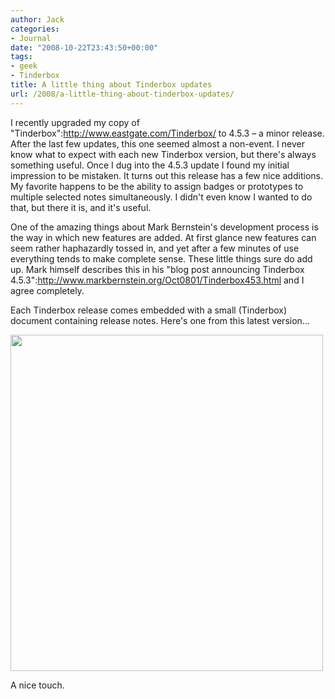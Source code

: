 ```yaml
---
author: Jack
categories:
- Journal
date: "2008-10-22T23:43:50+00:00"
tags:
- geek
- Tinderbox
title: A little thing about Tinderbox updates
url: /2008/a-little-thing-about-tinderbox-updates/
---
```


I recently upgraded my copy of "Tinderbox":http://www.eastgate.com/Tinderbox/ to 4.5.3 &#8211; a minor release. After the last few updates, this one seemed almost a non-event. I never know what to expect with each new Tinderbox version, but there's always something useful. Once I dug into the 4.5.3 update I found my initial impression to be mistaken. It turns out this release has a few nice additions. My favorite happens to be the ability to assign badges or prototypes to multiple selected notes simultaneously. I didn't even know I wanted to do that, but there it is, and it's useful.

One of the amazing things about Mark Bernstein's development process is the way in which new features are added. At first glance new features can seem rather haphazardly tossed in, and yet after a few minutes of use everything tends to make complete sense. These little things sure do add up. Mark himself describes this in his "blog post announcing Tinderbox 4.5.3":http://www.markbernstein.org/Oct0801/Tinderbox453.html and I agree completely.

Each Tinderbox release comes embedded with a small (Tinderbox) document containing release notes. Here's one from this latest version&#8230;

[<img src="/files//tinderbox-release-notes.jpg" alt="" title="tinderbox-release-notes" width="500" height="538" class="aligncenter size-full wp-image-2739" />][1]

A nice touch.

 [1]: /files//tinderbox-release-notes.jpg